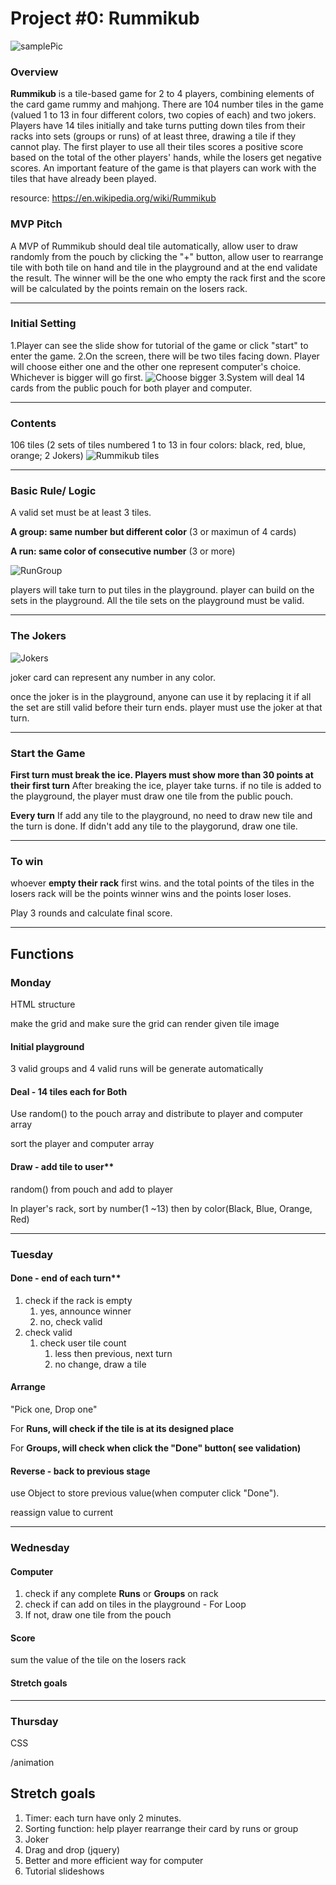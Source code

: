 # Project #0: Rummikub

![samplePic](https://i.imgur.com/vzUVt6W.png)

### Overview

**Rummikub** is a tile-based game for 2 to 4 players, combining elements of the card game rummy and mahjong. There are 104 number tiles in the game (valued 1 to 13 in four different colors, two copies of each) and two jokers. Players have 14 tiles initially and take turns putting down tiles from their racks into sets (groups or runs) of at least three, drawing a tile if they cannot play. The first player to use all their tiles scores a positive score based on the total of the other players' hands, while the losers get negative scores. An important feature of the game is that players can work with the tiles that have already been played.

resource: https://en.wikipedia.org/wiki/Rummikub

### MVP Pitch
A MVP of Rummikub should deal tile automatically, allow user to draw randomly from the pouch by clicking the "+" button, allow user to rearrange tile with both tile on hand and tile in the playground and at the end validate the result. The winner will be the one who empty the rack first and the score will be calculated by the points remain on the losers rack.

---
### Initial Setting
1.Player can see the slide show for tutorial of the game or click "start" to enter the game.
2.On the screen, there will be two tiles facing down. Player will choose either one and the other one represent computer's choice. Whichever is bigger will go first.
![Choose bigger](https://i.imgur.com/CrsunAW.png)
3.System will deal 14 cards from the public pouch for both player and computer.

---
### Contents
106 tiles (2 sets of tiles numbered 1 to 13 in four colors: black, red, blue, orange; 2 Jokers)
![Rummikub tiles](https://i.imgur.com/TWljTkC.png)


---
### Basic Rule/ Logic

A valid set must be at least 3 tiles.

**A group: same number but different color** (3 or maximun of 4 cards)

**A run: same color of consecutive number** (3 or more)

![RunGroup](https://i.imgur.com/MlcEAOS.png)

players will take turn to put tiles in the playground.
player can build on the sets in the playground.
All the tile sets on the playground must be valid.


---
### The Jokers
![Jokers](https://i.imgur.com/UuJqcL2.png)

joker card can represent any number in any color.

once the joker is in the playground, anyone can use it by replacing it if all the set are still valid before their turn ends. player must use the joker at that turn.


---
### Start the Game
**First turn must break the ice. Players must show more than 30 points at their first turn**
After breaking the ice, player take turns. if no tile is added to the playground, the player must draw one tile from the public pouch.

**Every turn**
If add any tile to the playground, no need to draw new tile and the turn is done.
If didn't add any tile to the playgorund, draw one tile.

---
### To win
whoever **empty their rack** first wins. and the total points of the tiles in the losers rack will be the points winner wins and the points loser loses.

Play 3 rounds and calculate final score.



---
## Functions


### Monday

HTML structure

make the grid and make sure the grid can render given tile image

#### Initial playground

3 valid groups and 4 valid runs will be generate automatically

#### Deal - 14 tiles each for Both

Use random() to the pouch array and distribute to player and computer array

sort the player and computer array

#### Draw - add tile to user**

random() from pouch and add to player

In player's rack, sort by number(1 ~13) then by color(Black, Blue, Orange, Red)

---

### Tuesday

#### Done - end of each turn**

1. check if the rack is empty
    1. yes, announce winner
    2. no, check valid
2. check valid
    1. check user tile count
        1. less then previous, next turn
        2. no change, draw a tile

#### Arrange

"Pick one, Drop one"

For **Runs, will check if the tile is at its designed place**

For **Groups, will check when click the "Done" button( see validation)**

#### Reverse - back to previous stage

use Object to store previous value(when computer click "Done").

reassign value to current

---

### Wednesday

#### Computer

1. check if any complete **Runs** or **Groups** on rack
2. check if can add on tiles in the playground - For Loop
3. If not, draw one tile from the pouch

#### Score

sum the value of the tile on the losers rack

#### Stretch goals

---

### Thursday

CSS

/animation

## Stretch goals

1. Timer: each turn have only 2 minutes.
2. Sorting function: help player rearrange their card by runs or group
3. Joker
4. Drag and drop (jquery)
5. Better and more efficient way for computer
6. Tutorial slideshows

